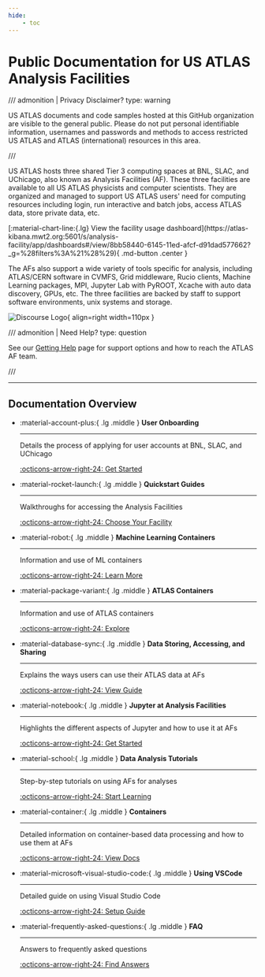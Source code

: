 ```yaml
---
hide:
    - toc
---
```


# Public Documentation for US ATLAS Analysis Facilities

/// admonition | Privacy Disclaimer?<!-- prettier-ignore -->
    type: warning

US ATLAS documents and code samples hosted at this GitHub organization are
visible to the general public. Please do not put personal identifiable
information, usernames and passwords and methods to access restricted US ATLAS
and ATLAS (international) resources in this area.

///

US ATLAS hosts three shared Tier 3 computing spaces at BNL, SLAC, and UChicago,
also known as Analysis Facilities (AF). These three facilities are available to
all US ATLAS physicists and computer scientists. They are organized and managed
to support US ATLAS users' need for computing resources including login, run
interactive and batch jobs, access ATLAS data, store private data, etc.

<p class="center" markdown>
[:material-chart-line:{.lg} View the facility usage dashboard](https://atlas-kibana.mwt2.org:5601/s/analysis-facility/app/dashboards#/view/8bb58440-6145-11ed-afcf-d91dad577662?_g=%28filters%3A%21%28%29){ .md-button .center }
</p>

The AFs also support a wide variety of tools specific for analysis, including
ATLAS/CERN software in CVMFS, Grid middleware, Rucio clients, Machine Learning
packages, MPI, Jupyter Lab with PyROOT, Xcache with auto data discovery, GPUs,
etc. The three facilities are backed by staff to support software environments,
unix systems and storage.

![Discourse Logo](images/discourse.png){ align=right width=110px }

/// admonition | Need Help?<!-- prettier-ignore -->
    type: question

See our [Getting Help](getting_help.md) page for support options and how to
reach the ATLAS AF team.

///

---

## Documentation Overview

<div class="grid cards" markdown>

- :material-account-plus:{ .lg .middle } **User Onboarding**

    ***

    Details the process of applying for user accounts at BNL, SLAC, and UChicago

    [:octicons-arrow-right-24: Get Started](computing/index.md)

- :material-rocket-launch:{ .lg .middle } **Quickstart Guides**

    ***

    Walkthroughs for accessing the Analysis Facilities

    [:octicons-arrow-right-24: Choose Your Facility](computing/index.md)

- :material-robot:{ .lg .middle } **Machine Learning Containers**

    ***

    Information and use of ML containers

    [:octicons-arrow-right-24: Learn More](containers/ml/info.md)

- :material-package-variant:{ .lg .middle } **ATLAS Containers**

    ***

    Information and use of ATLAS containers

    [:octicons-arrow-right-24: Explore](containers/atlas/os.md)

- :material-database-sync:{ .lg .middle } **Data Storing, Accessing, and
  Sharing**

    ***

    Explains the ways users can use their ATLAS data at AFs

    [:octicons-arrow-right-24: View Guide](BNL/data_sharing.md)

- :material-notebook:{ .lg .middle } **Jupyter at Analysis Facilities**

    ***

    Highlights the different aspects of Jupyter and how to use it at AFs

    [:octicons-arrow-right-24: Get Started](jupyter/info.md)

- :material-school:{ .lg .middle } **Data Analysis Tutorials**

    ***

    Step-by-step tutorials on using AFs for analyses

    [:octicons-arrow-right-24: Start Learning](tutorials/201908/info.md)

- :material-container:{ .lg .middle } **Containers**

    ***

    Detailed information on container-based data processing and how to use them
    at AFs

    [:octicons-arrow-right-24: View Docs](containers/singularity/introduction.md)

- :material-microsoft-visual-studio-code:{ .lg .middle } **Using VSCode**

    ***

    Detailed guide on using Visual Studio Code

    [:octicons-arrow-right-24: Setup Guide](tools/vscode.md)

- :material-frequently-asked-questions:{ .lg .middle } **FAQ**

    ***

    Answers to frequently asked questions

    [:octicons-arrow-right-24: Find Answers](faqs_tips.md)

</div>
